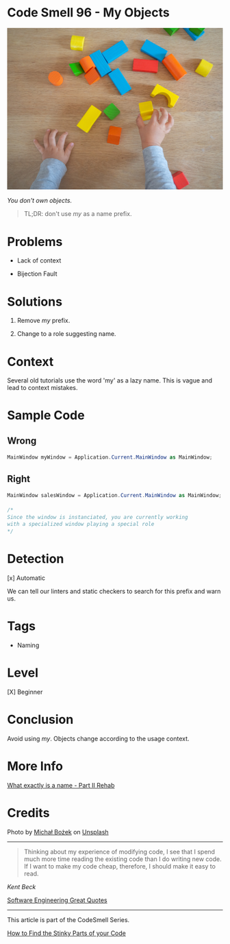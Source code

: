 # Code Smell 96 - My Objects

![Code Smell 96 - My Objects](Code%20Smell%2096%20-%20My%20Objects.jpg)

*You don't own objects.*

> TL;DR: don't use *my* as a name prefix.

# Problems

- Lack of context

- Bijection Fault

# Solutions

1. Remove *my* prefix. 

2. Change to a role suggesting name.

# Context

Several old tutorials use the word 'my' as a lazy name. 
This is vague and lead to context mistakes.

# Sample Code

## Wrong

<!-- [Gist Url](https://gist.github.com/mcsee/5c9ab47e5af40a643dee30ace2b57a93) -->

```csharp
MainWindow myWindow = Application.Current.MainWindow as MainWindow;
```

## Right

<!-- [Gist Url](https://gist.github.com/mcsee/8d230b138e3220e08064acedd585dd7d) -->

```csharp
MainWindow salesWindow = Application.Current.MainWindow as MainWindow;

/*
Since the window is instanciated, you are currently working
with a specialized window playing a special role
*/
```

# Detection

[x] Automatic

We can tell our linters and static checkers to search for this prefix and warn us.

# Tags

- Naming

# Level

[X] Beginner

# Conclusion

Avoid using *my*. Objects change according to the usage context.

# More Info

[What exactly is a name - Part II Rehab](https://github.com/mcsee/Software-Design-Articles/tree/main/Articles/Theory/What%20exactly%20is%20a%20name%20-%20Part%20II%20Rehab/readme.md)

# Credits

Photo by [Michał Bożek](https://unsplash.com/@bozu) on [Unsplash](https://unsplash.com/s/photos/kid-toy)
  
* * *

> Thinking about my experience of modifying code, I see that I spend much more time reading the existing code than I do writing new code. If I want to make my code cheap, therefore, I should make it easy to read.

_Kent Beck_
 
[Software Engineering Great Quotes](https://github.com/mcsee/Software-Design-Articles/tree/main/Articles/Quotes/Software%20Engineering%20Great%20Quotes/readme.md)

* * *

This article is part of the CodeSmell Series.

[How to Find the Stinky Parts of your Code](https://github.com/mcsee/Software-Design-Articles/tree/main/Articles/Code%20Smells/How%20to%20Find%20the%20Stinky%20parts%20of%20your%20Code/readme.md)